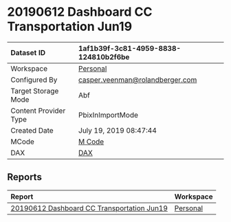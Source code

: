 



# 20190612 Dashboard CC Transportation Jun19

|Dataset ID|1af1b39f-3c81-4959-8838-124810b2f6be|
| :--- | :--- |
|Workspace|[Personal](../Workspaces/Personal.md)|
|Configured By|casper.veenman@rolandberger.com|
|Target Storage Mode|Abf|
|Content Provider Type|PbixInImportMode|
|Created Date|July 19, 2019 08:47:44|
|MCode|[M Code](./20190612-Dashboard-CC-Transportation-Jun19/mcode.md)|
|DAX|[DAX](./20190612-Dashboard-CC-Transportation-Jun19/dax.md)|

## Reports

|Report|Workspace|
| :--- | :--- |
|[20190612 Dashboard CC Transportation Jun19](../Reports/20190612-Dashboard-CC-Transportation-Jun19.md)|[Personal](../Workspaces/Personal.md)|
